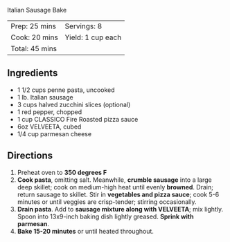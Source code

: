 Italian Sausage Bake

|                |                   |
| -------------- | ----------------- |
| Prep: 25 mins  | Servings: 8       |
| Cook: 20 mins  | Yield: 1 cup each |
| Total: 45 mins |                   |

## Ingredients

- 1 1/2 cups penne pasta, uncooked
- 1 lb. Italian sausage
- 3 cups halved zucchini slices (optional)
- 1 red pepper, chopped
- 1 cup CLASSICO Fire Roasted pizza sauce
- 6oz VELVEETA, cubed
- 1/4 cup parmesan cheese

## Directions

1.  Preheat oven to **350 degrees F**
2.  **Cook pasta**, omitting salt. Meanwhile, **crumble sausage** into a large deep skillet; cook on medium-high heat until evenly **browned**. Drain; return sausage to skillet. Stir in **vegetables and pizza sauce**; cook 5-6 minutes or until veggies are crisp-tender; stirring occasionally.
3.  **Drain pasta**. Add to **sausage mixture along with VELVEETA**; mix lightly. Spoon into 13x9-inch baking dish lightly greased. **Sprink with parmesan**.
4.  **Bake 15-20 minutes** or until heated throughout.
